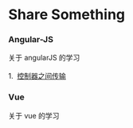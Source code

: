 # Share Something

### Angular-JS
关于 angularJS 的学习
<br />
<br />1.&nbsp;&nbsp;<a href="https://github.com/C-Rachel/Share/issues/1">控制器之间传输</a>

### Vue
关于 vue 的学习


